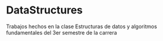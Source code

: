 # DataStructures

Trabajos hechos en la clase Estructuras de datos y algoritmos fundamentales del 3er semestre de la carrera
